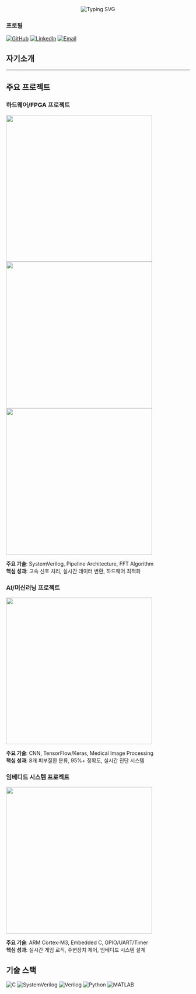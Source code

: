 <div align="center">
  <img src="https://readme-typing-svg.vercel.app/?font=JetBrains+Mono&weight=600&size=35&pause=1000&color=2E8B57&center=true&vCenter=true&width=700&height=100&lines=Hello%2C%20I'm%20MinKyu%20Kim;Hardware%20Engineer%20%7C%20RTL%20Designer;FPGA%20%7C%20SystemVerilog%20%7C%20AI" alt="Typing SVG" />
</div>

  ### 프로필
  
  [![GitHub](https://img.shields.io/badge/GitHub-MEGA--MK05-181717?style=for-the-badge&logo=github)](https://github.com/MEGA-MK05)
  [![LinkedIn](https://img.shields.io/badge/LinkedIn-0077B5?style=for-the-badge&logo=linkedin&logoColor=white)](https://linkedin.com/in/your-profile)
  [![Email](https://img.shields.io/badge/Email-prcsc05%40gmail.com-D14836?style=for-the-badge&logo=gmail&logoColor=white)](mailto:prcsc05@gmail.com)
</div>


## 자기소개



---

## 주요 프로젝트

### 하드웨어/FPGA 프로젝트

<a href="https://github.com/MEGA-MK05/512point_FFT_pipeline_architecture">
  <img src="https://github-readme-stats.vercel.app/api/pin/?username=MEGA-MK05&repo=512point_FFT_pipeline_architecture&theme=dark&cache_seconds=86400" width="400" />
</a>
<a href="https://github.com/MEGA-MK05/multi_sensor_control_to_uart_system">
  <img src="https://github-readme-stats.vercel.app/api/pin/?username=MEGA-MK05&repo=multi_sensor_control_to_uart_system&theme=dark&cache_seconds=86400" width="400" />
</a>
<a href="https://github.com/MEGA-MK05/32bit_multicycle_risc_v_CPU">
  <img src="https://github-readme-stats.vercel.app/api/pin/?username=MEGA-MK05&repo=32bit_multicycle_risc_v_CPU&theme=dark&cache_seconds=86400" width="400" />
</a>

**주요 기술**: SystemVerilog, Pipeline Architecture, FFT Algorithm  
**핵심 성과**: 고속 신호 처리, 실시간 데이터 변환, 하드웨어 최적화

### AI/머신러닝 프로젝트

<a href="https://github.com/MEGA-MK05/AI_skindoctor_by_CNN_architecture">
  <img src="https://github-readme-stats.vercel.app/api/pin/?username=MEGA-MK05&repo=AI_skindoctor_by_CNN_architecture&theme=dark&cache_seconds=86400" width="400" />
</a>

**주요 기술**: CNN, TensorFlow/Keras, Medical Image Processing  
**핵심 성과**: 8개 피부질환 분류, 95%+ 정확도, 실시간 진단 시스템



### 임베디드 시스템 프로젝트

<a href="https://github.com/MEGA-MK05/use_Arm_cortex_for_game">
  <img src="https://github-readme-stats.vercel.app/api/pin/?username=MEGA-MK05&repo=use_Arm_cortex_for_game&theme=dark&cache_seconds=86400" width="400" />
</a>

**주요 기술**: ARM Cortex-M3, Embedded C, GPIO/UART/Timer  
**핵심 성과**: 실시간 게임 로직, 주변장치 제어, 임베디드 시스템 설계




## 기술 스택
![C](https://img.shields.io/badge/C-00599C?style=for-the-badge&logo=c&logoColor=white)
![SystemVerilog](https://img.shields.io/badge/SystemVerilog-DA1F26?style=for-the-badge&logo=verilog&logoColor=white)
![Verilog](https://img.shields.io/badge/Verilog-000000?style=for-the-badge&logo=verilog&logoColor=white)
![Python](https://img.shields.io/badge/Python-3776AB?style=for-the-badge&logo=python&logoColor=white)
![MATLAB](https://img.shields.io/badge/MATLAB-0076A8?style=for-the-badge&logo=matlab&logoColor=white)
